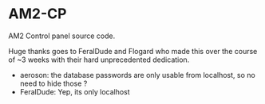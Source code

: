 # AM2-CP
AM2 Control panel source code.

Huge thanks goes to FeralDude and Flogard who made this over the course of ~3 weeks with their hard unprecedented dedication.


- aeroson: the database passwords are only usable from localhost, so no need to hide those ?
- FeralDude: Yep, its only localhost

